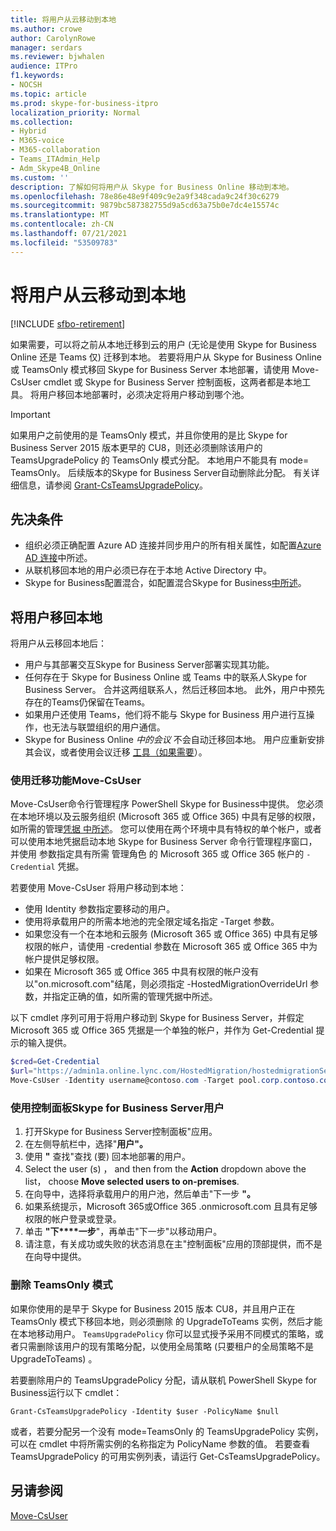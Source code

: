 ```yaml
---
title: 将用户从云移动到本地
ms.author: crowe
author: CarolynRowe
manager: serdars
ms.reviewer: bjwhalen
audience: ITPro
f1.keywords:
- NOCSH
ms.topic: article
ms.prod: skype-for-business-itpro
localization_priority: Normal
ms.collection:
- Hybrid
- M365-voice
- M365-collaboration
- Teams_ITAdmin_Help
- Adm_Skype4B_Online
ms.custom: ''
description: 了解如何将用户从 Skype for Business Online 移动到本地。
ms.openlocfilehash: 78e86e48e9f409c9e2a9f348cada9c24f30c6279
ms.sourcegitcommit: 9879bc587382755d9a5cd63a75b0e7dc4e15574c
ms.translationtype: MT
ms.contentlocale: zh-CN
ms.lasthandoff: 07/21/2021
ms.locfileid: "53509783"
---
```

# <a name="move-users-from-the-cloud-to-on-premises"></a>将用户从云移动到本地 

[!INCLUDE [sfbo-retirement](../../Hub/includes/sfbo-retirement.md)]

如果需要，可以将之前从本地迁移到云的用户 (无论是使用 Skype for Business Online 还是 Teams 仅) 迁移到本地。 若要将用户从 Skype for Business Online 或 TeamsOnly 模式移回 Skype for Business Server 本地部署，请使用 Move-CsUser cmdlet 或 Skype for Business Server 控制面板，这两者都是本地工具。 将用户移回本地部署时，必须决定将用户移动到哪个池。

> [!Important]
> 如果用户之前使用的是 TeamsOnly 模式，并且你使用的是比 Skype for Business Server 2015 版本更早的 CU8，则还必须删除该用户的 TeamsUpgradePolicy 的 TeamsOnly 模式分配。 本地用户不能具有 mode= TeamsOnly。  后续版本的Skype for Business Server自动删除此分配。 有关详细信息，请参阅 [Grant-CsTeamsUpgradePolicy](/powershell/module/skype/grant-csteamsupgradepolicy)。

## <a name="prerequisites"></a>先决条件

- 组织必须正确配置 Azure AD 连接并同步用户的所有相关属性，如配置[Azure AD 连接](configure-azure-ad-connect.md)中所述。
- 从联机移回本地的用户必须已存在于本地 Active Directory 中。
- Skype for Business配置混合，如配置混合Skype for Business[中所述](configure-federation-with-skype-for-business-online.md)。

## <a name="moving-users-back-to-on-premises"></a>将用户移回本地

将用户从云移回本地后：

- 用户与其部署交互Skype for Business Server部署实现其功能。 
- 任何存在于 Skype for Business Online 或 Teams 中的联系人Skype for Business Server。 合并这两组联系人，然后迁移回本地。  此外，用户中预先存在的Teams仍保留在Teams。
- 如果用户还使用 Teams，他们将不能与 Skype for Business 用户进行互操作，也无法与联盟组织的用户通信。
- Skype for Business Online *中的会议* 不会自动迁移回本地。 用户应重新安排其会议，或者使用会议迁移 [工具（如果需要](https://support.office.com/article/2b525fe6-ed0f-4331-b533-c31546fcf4d4)）。

### <a name="move-users-with-move-csuser"></a>使用迁移功能Move-CsUser

Move-CsUser命令行管理程序 PowerShell Skype for Business中提供。 您必须在本地环境以及云服务组织 (Microsoft 365 或 Office 365) 中具有足够的权限，如所需的管理[凭据 中所述](move-users-between-on-premises-and-cloud.md#required-administrative-credentials)。 您可以使用在两个环境中具有特权的单个帐户，或者可以使用本地凭据启动本地 Skype for Business Server 命令行管理程序窗口，并使用 参数指定具有所需 管理角色 的 Microsoft 365 或 Office 365 帐户的 `-Credential` 凭据。

若要使用 Move-CsUser 将用户移动到本地：

- 使用 Identity 参数指定要移动的用户。
- 使用将承载用户的所需本地池的完全限定域名指定 -Target 参数。
- 如果您没有一个在本地和云服务 (Microsoft 365 或 Office 365) 中具有足够权限的帐户，请使用 -credential 参数在 Microsoft 365 或 Office 365 中为帐户提供足够权限。
- 如果在 Microsoft 365 或 Office 365 中具有权限的帐户没有以"on.microsoft.com"结尾，则必须指定 -HostedMigrationOverrideUrl 参数，并指定正确的值，如所需的管理凭据中所述。 [](move-users-between-on-premises-and-cloud.md#required-administrative-credentials)

以下 cmdlet 序列可用于将用户移动到 Skype for Business Server，并假定 Microsoft 365 或 Office 365 凭据是一个单独的帐户，并作为 Get-Credential 提示的输入提供。

```PowerShell
$cred=Get-Credential
$url="https://admin1a.online.lync.com/HostedMigration/hostedmigrationService.svc"
Move-CsUser -Identity username@contoso.com -Target pool.corp.contoso.com -Credential $cred -HostedMigrationOverrideUrl $url
```

### <a name="move-users-with-the-skype-for-business-server-control-panel"></a>使用控制面板Skype for Business Server用户

1. 打开Skype for Business Server控制面板"应用。
2. 在左侧导航栏中，选择"**用户"。**
3. 使用 **"** 查找"查找 (要) 回本地部署的用户。
4. Select the user (s) ， and then from the **Action** dropdown above the list， choose **Move selected users to on-premises**.
5. 在向导中，选择将承载用户的用户池，然后单击"下一步 **"。**
6. 如果系统提示，Microsoft 365或Office 365 .onmicrosoft.com 且具有足够权限的帐户登录或登录。
7. 单击 **"下****一步**"，再单击"下一步"以移动用户。
8. 请注意，有关成功或失败的状态消息在主"控制面板"应用的顶部提供，而不是在向导中提供。

### <a name="removing-teamsonly-mode"></a>删除 TeamsOnly 模式

如果你使用的是早于 Skype for Business 2015 版本 CU8，并且用户正在 TeamsOnly 模式下移回本地，则必须删除 的 UpgradeToTeams 实例，然后才能在本地移动用户。 `TeamsUpgradePolicy` 你可以显式授予采用不同模式的策略，或者只需删除该用户的现有策略分配，以使用全局策略 (只要租户的全局策略不是 UpgradeToTeams) 。

若要删除用户的 TeamsUpgradePolicy 分配，请从联机 PowerShell Skype for Business运行以下 cmdlet：

`Grant-CsTeamsUpgradePolicy -Identity $user -PolicyName $null`

或者，若要分配另一个没有 mode=TeamsOnly 的 TeamsUpgradePolicy 实例，可以在 cmdlet 中将所需实例的名称指定为 PolicyName 参数的值。 若要查看 TeamsUpgradePolicy 的可用实例列表，请运行 Get-CsTeamsUpgradePolicy。


## <a name="see-also"></a>另请参阅

[Move-CsUser](/powershell/module/skype/move-csuser)